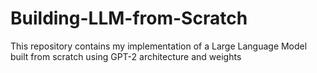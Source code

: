 # Building-LLM-from-Scratch
This repository contains my implementation of a Large Language Model built from scratch using GPT-2 architecture and weights
